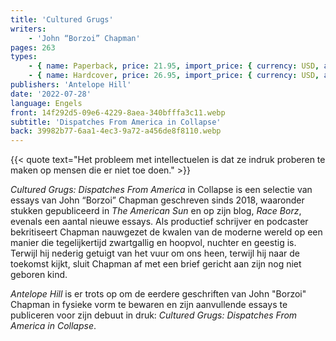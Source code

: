 ```yaml
---
title: 'Cultured Grugs'
writers:
    - 'John “Borzoi” Chapman'
pages: 263
types:
    - { name: Paperback, price: 21.95, import_price: { currency: USD, amount: 19.11 }, isbn: 978-1-956887-30-3 }
    - { name: Hardcover, price: 26.95, import_price: { currency: USD, amount: 0.0 }, isbn: 978-1-953730-79-4 }
publishers: 'Antelope Hill'
date: '2022-07-28'
language: Engels
front: 14f292d5-09e6-4229-8aea-340bfffa3c11.webp
subtitle: 'Dispatches From America in Collapse'
back: 39982b77-6aa1-4ec3-9a72-a456de8f8110.webp
---
```


{{< quote text="Het probleem met intellectuelen is dat ze indruk proberen te maken op mensen die er niet toe doen." >}}
 
*Cultured Grugs: Dispatches From America* in Collapse is een selectie van essays van John “Borzoi” Chapman geschreven sinds 2018, waaronder stukken gepubliceerd in *The American Sun* en op zijn blog, *Race Borz*, evenals een aantal nieuwe essays. Als productief schrijver en podcaster bekritiseert Chapman nauwgezet de kwalen van de moderne wereld op een manier die tegelijkertijd zwartgallig en hoopvol, nuchter en geestig is. Terwijl hij nederig getuigt van het vuur om ons heen, terwijl hij naar de toekomst kijkt, sluit Chapman af met een brief gericht aan zijn nog niet geboren kind.

*Antelope Hill* is er trots op om de eerdere geschriften van John "Borzoi" Chapman in fysieke vorm te bewaren en zijn aanvullende essays te publiceren voor zijn debuut in druk: *Cultured Grugs: Dispatches From America in Collapse*.
